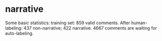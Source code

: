# narrative

Some basic statistics: training set: 859 valid comments. After human-labeling: 437 non-narrative; 422 narrative. 4667 comments are waiting for auto-labeling. 
